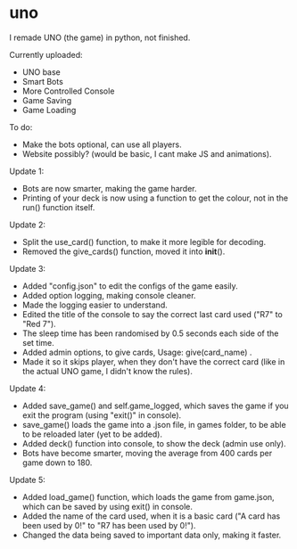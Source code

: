 # uno

I remade UNO (the game) in python, not finished.

Currently uploaded:
  - UNO base
  - Smart Bots
  - More Controlled Console
  - Game Saving
  - Game Loading

 To do:
  - Make the bots optional, can use all players.
  - Website possibly? (would be basic, I cant  make JS and animations).
 
 
Update 1:
  - Bots are now smarter, making the game harder.
  - Printing of your deck is now using a function to get the colour, not in the run() function itself.

Update 2:
  - Split the use_card() function, to make it more legible for decoding.
  - Removed the give_cards() function, moved it into __init__().

Update 3:
  - Added "config.json" to edit the configs of the game easily.
  - Added option logging, making console cleaner.
  - Made the logging easier to understand.
  - Edited the title of the console to say the correct last card used ("R7" to "Red 7").
  - The sleep time has been randomised by 0.5 seconds each side of the set time.
  - Added admin options, to give cards, Usage: give(card_name) .
  - Made it so it skips player, when they don't have the correct card (like in the actual UNO game, I didn't know the rules).

Update 4:
  - Added save_game() and self.game_logged, which saves the game if you exit the program (using "exit()" in console).
  - save_game() loads the game into a .json file, in games folder, to be able to be reloaded later (yet to be added).
  - Added deck() function into console, to show the deck (admin use only).
  - Bots have become smarter, moving the average from 400 cards per game down to 180.

Update 5:
  - Added load_game() function, which loads the game from game.json, which can be saved by using exit() in console.
  - Added the name of the card used, when it is a basic card ("A card has been used by 0!" to "R7 has been used by 0!").
  - Changed the data being saved to important data only, making it faster.
